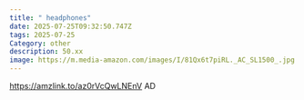 ```yaml
---
title: " headphones"
date: 2025-07-25T09:32:50.747Z
tags: 2025-07-25
Category: other
description: 50.xx
image: https://m.media-amazon.com/images/I/81Qx6t7piRL._AC_SL1500_.jpg
---
```

https://amzlink.to/az0rVcQwLNEnV
AD